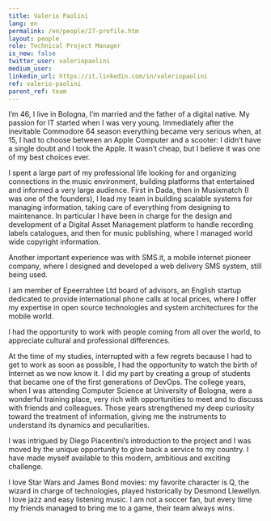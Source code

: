 ```yaml
---
title: Valerio Paolini
lang: en
permalink: /en/people/27-profile.htm
layout: people
role: Technical Project Manager
is_new: false
twitter_user: valeriopaolini
medium_user:
linkedin_url: https://it.linkedin.com/in/valeriopaolini
ref: valerio-paolini
parent_ref: team
---
```

I’m 46, I live in Bologna, I’m married and the father of a digital native.  My passion for IT started when I was very young. Immediately after the inevitable Commodore 64 season everything became very serious when, at 15, I had to choose between an Apple Computer and a scooter: I didn’t have a single doubt and I took the Apple. It wasn’t cheap, but I believe it was one of my best choices ever.

I spent a large part of my professional life looking for and organizing connections in the music environment, building platforms that entertained and informed a very large audience. First in Dada, then in Musixmatch (I was one of the founders), I lead my team in building scalable systems for managing information, taking care of everything from designing to maintenance. In particular I have been in charge for the design and development of a Digital Asset Management platform to handle recording labels catalogues, and then for music publishing, where I managed world wide copyright information.

Another important experience was with SMS.it, a mobile internet pioneer company, where I designed and developed a web delivery SMS system, still being used.

I am member of Epeerrahtee Ltd board of advisors, an English startup dedicated to provide international phone calls at local prices, where I offer my expertise in open source technologies and system architectures for the mobile world.

I had the opportunity to work with people coming from all over the world, to appreciate cultural and professional differences.

At the time of my studies, interrupted with a few regrets because I had to get to work as soon as possible, I had the opportunity to watch the birth of Internet as we now know it. I did my part by creating a group of students that became one of the first generations of DevOps. The college years, when I was attending Computer Science at University of Bologna, were a wonderful training place, very rich with opportunities to meet and to discuss with friends and colleagues. Those years strengthened my deep curiosity toward the treatment of information, giving me the instruments to understand its dynamics and peculiarities.

I was intrigued by Diego Piacentini’s introduction to the project and I was moved by the unique opportunity to give back a service to my country. I have made myself available to this modern, ambitious and exciting challenge.

I love Star Wars and James Bond movies: my favorite character is Q, the wizard in charge of technologies, played historically by Desmond Llewellyn. I love jazz and easy listening music. I am not a soccer fan, but every time my friends managed to bring me to a game, their team always wins.

